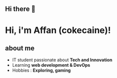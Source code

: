 ## Hi there 👋

<!--
**cokecaine/cokecaine** is a ✨ _special_ ✨ repository because its `README.md` (this file) appears on your GitHub profile.

Here are some ideas to get you started:

- 🔭 I’m currently working on ...
- 🌱 I’m currently learning ...
- 👯 I’m looking to collaborate on ...
- 🤔 I’m looking for help with ...
- 💬 Ask me about ...
- 📫 How to reach me: ...
- 😄 Pronouns: ...
- ⚡ Fun fact: ...
-->

# Hi, i'm Affan (cokecaine)!

## about me

- IT student passionate about **Tech and Innovation**
- Learning **web development & DevOps**
- Hobbies : **Exploring, gaming**
